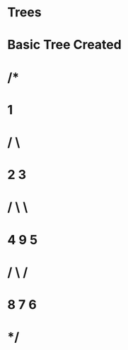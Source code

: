 # Trees
# Basic Tree Created
#  /*
#                    1 
#                   / \
#                  2   3
#                 / \   \
#                4   9   5
#               / \     /
#              8   7   6  
#  */   
